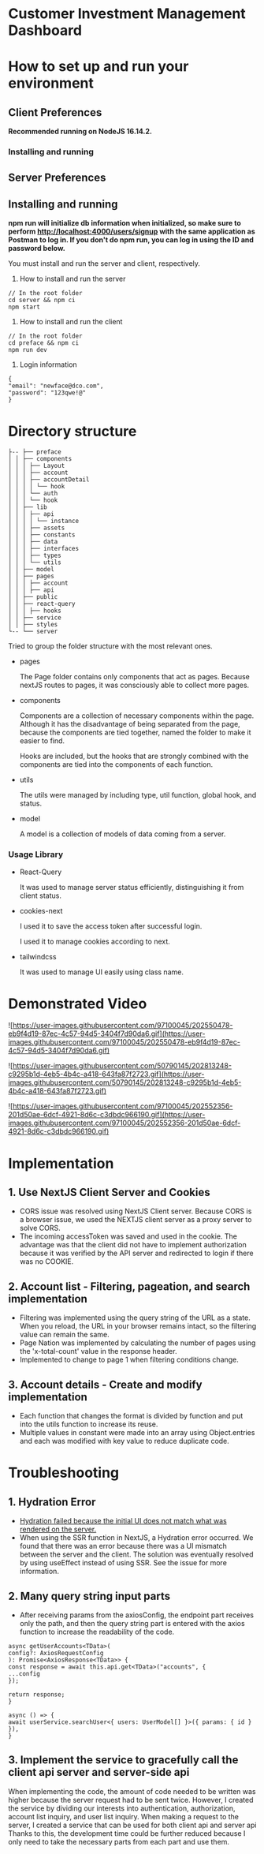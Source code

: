 # 

# Customer Investment Management Dashboard

# How to set up and run your environment

## Client Preferences

**Recommended running on NodeJS 16.14.2.**

### Installing and running

## Server Preferences

## Installing and running

**npm run will initialize db information when initialized, so make sure to perform [http://localhost:4000/users/signup](http://localhost:4000/users/signup) with the same application as Postman to log in. If you don't do npm run, you can log in using the ID and password below.**

You must install and run the server and client, respectively.

1. How to install and run the server

```
// In the root folder
cd server && npm ci
npm start

```

1. How to install and run the client

```
// In the root folder
cd preface && npm ci
npm run dev

```

1. Login information

```
{
"email": "newface@dco.com",
"password": "123qwe!@"
}

```

# Directory structure

```
├-- ├── preface
│ │ ├── components
│ │ │ ├── Layout
│ │ │ ├── account
│ │ │ ├── accountDetail
│ │ │ │ └── hook
│ │ │ └── auth
│ │ │ └── hook
│ │ ├── lib
│ │ │ ├── api
│ │ │ │ └── instance
│ │ │ ├── assets
│ │ │ ├── constants
│ │ │ ├── data
│ │ │ ├── interfaces
│ │ │ ├── types
│ │ │ └── utils
│ │ ├── model
│ │ ├── pages
│ │ │ ├── account
│ │ │ ├── api
│ │ ├── public
│ │ ├── react-query
│ │ │ ├── hooks
│ │ ├── service
│ │ ├── styles
└-- └── server

```

Tried to group the folder structure with the most relevant ones.

- pages
    
    The Page folder contains only components that act as pages. Because nextJS routes to pages, it was consciously able to collect more pages.
    
- components
    
    Components are a collection of necessary components within the page. Although it has the disadvantage of being separated from the page, because the components are tied together, named the folder to make it easier to find.
    
    Hooks are included, but the hooks that are strongly combined with the components are tied into the components of each function.
    
- utils
    
    The utils were managed by including type, util function, global hook, and status.
    
- model
    
    A model is a collection of models of data coming from a server.
    

### Usage Library

- React-Query
    
    It was used to manage server status efficiently, distinguishing it from client status.
    
- cookies-next
    
    I used it to save the access token after successful login.
    
    I used it to manage cookies according to next.
    
- tailwindcss
    
    It was used to manage UI easily using class name.
    

# Demonstrated Video

![https://user-images.githubusercontent.com/97100045/202550478-eb9f4d19-87ec-4c57-94d5-3404f7d90da6.gif](https://user-images.githubusercontent.com/97100045/202550478-eb9f4d19-87ec-4c57-94d5-3404f7d90da6.gif)

![https://user-images.githubusercontent.com/50790145/202813248-c9295b1d-4eb5-4b4c-a418-643fa87f2723.gif](https://user-images.githubusercontent.com/50790145/202813248-c9295b1d-4eb5-4b4c-a418-643fa87f2723.gif)

![https://user-images.githubusercontent.com/97100045/202552356-201d50ae-6dcf-4921-8d6c-c3dbdc966190.gif](https://user-images.githubusercontent.com/97100045/202552356-201d50ae-6dcf-4921-8d6c-c3dbdc966190.gif)

# Implementation

## 1. Use NextJS Client Server and Cookies

- CORS issue was resolved using NextJS Client server. Because CORS is a browser issue, we used the NEXTJS client server as a proxy server to solve CORS.
- The incoming accessToken was saved and used in the cookie. The advantage was that the client did not have to implement authorization because it was verified by the API server and redirected to login if there was no COOKIE.

## 2. Account list - Filtering, pageation, and search implementation

- Filtering was implemented using the query string of the URL as a state. When you reload, the URL in your browser remains intact, so the filtering value can remain the same.
- Page Nation was implemented by calculating the number of pages using the 'x-total-count' value in the response header.
- Implemented to change to page 1 when filtering conditions change.

## 3. Account details - Create and modify implementation

- Each function that changes the format is divided by function and put into the utils function to increase its reuse.
- Multiple values in constant were made into an array using Object.entries and each was modified with key value to reduce duplicate code.

# Troubleshooting

## 1. Hydration Error

- [Hydration failed because the initial UI does not match what was rendered on the server.](https://github.com/wanted-pre-onboarding-fe-7th-team-4/pre-onboarding-7th-3-2-4/issues/31)
- When using the SSR function in NextJS, a Hydration error occurred. We found that there was an error because there was a UI mismatch between the server and the client. The solution was eventually resolved by using useEffect instead of using SSR. See the issue for more information.

## 2. Many query string input parts

- After receiving params from the axiosConfig, the endpoint part receives only the path, and then the query string part is entered with the axios function to increase the readability of the code.

```
async getUserAccounts<TData>(
config?: AxiosRequestConfig
): Promise<AxiosResponse<TData>> {
const response = await this.api.get<TData>("accounts", {
...config
});

return response;
}

async () => {
await userService.searchUser<{ users: UserModel[] }>({ params: { id } }),
}

```

## 3. Implement the service to gracefully call the client api server and server-side api

When implementing the code, the amount of code needed to be written was higher because the server request had to be sent twice. However, I created the service by dividing our interests into authentication, authorization, account list inquiry, and user list inquiry. When making a request to the server, I created a service that can be used for both client api and server api Thanks to this, the development time could be further reduced because I only need to take the necessary parts from each part and use them.
